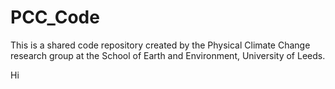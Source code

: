 # PCC_Code

This is a shared code repository created by the Physical Climate Change research group 
at the School of Earth and Environment, University of Leeds.


Hi
